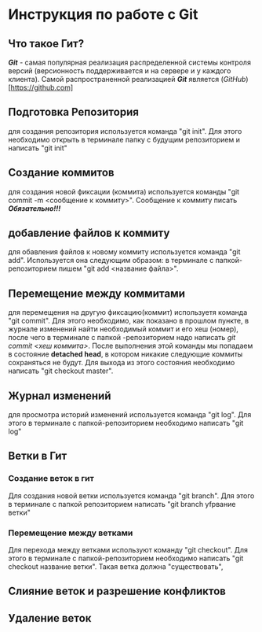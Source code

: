 # Инструкция по работе с Git

## Что такое Гит?
***Git*** - самая популярная реализация распределенной системы контроля версий (версионность поддерживается и на сервере и у каждого клиента). Самой распространенной реализацией 
***Git*** является (*GitHub*)[https://github.com]

## Подготовка Репозитория
для создания репозитория используется команда "git init". Для этого необходимо открыть в терминале папку с будущим репозиторием и написать "git init"

## Создание коммитов
для создания новой фиксации (коммита) используется команды "git commit -m <сообщение к коммиту>". Сообщение к коммиту писать ***Обязательно!!!***

## добавление файлов к коммиту
для обавления файлов к новому коммиту используется команда "git add". Используется она следующим образом: в терминале с папкой-репозиторием пишем "git add <название файла>".

## Перемещение между коммитами
для перемещения на другую фиксацию(коммит) используетя команда "git commit". Для этого необходимо, как показано в прошлом пункте, в журнале изменений найти необходимый коммит и его хеш (номер), после чего в терминале с папкой -репозиторием надо написать *git commit <хеш коммита>*. После выполнения этой команды мы попадаем в состояние **detached head**, в котором никакие следующие коммиты сохраняться не будут. Для выхода из этого состояния необходимо написать "git checkout master".

## Журнал изменений
для просмотра историй изменений используется команда "git log". Для этого в терминале с папкой-репозиторием необходимо написать "git log"

## Ветки в Гит
### Создание веток в гит
Для создания новой ветки используется команда "git branch". Для этого в терминале с папкой репозиторием написать "git branch yfpвание ветки"
### Перемещение между ветками
Для перехода между ветками используют команду "git checkout". Для этого в терминале с папкой-репозиторием необходимо написать "git checkout название ветки". Такая ветка должна "существовать",

## Слияние веток и разрешение конфликтов

## Удаление веток
